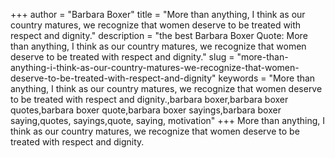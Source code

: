 +++
author = "Barbara Boxer"
title = "More than anything, I think as our country matures, we recognize that women deserve to be treated with respect and dignity."
description = "the best Barbara Boxer Quote: More than anything, I think as our country matures, we recognize that women deserve to be treated with respect and dignity."
slug = "more-than-anything-i-think-as-our-country-matures-we-recognize-that-women-deserve-to-be-treated-with-respect-and-dignity"
keywords = "More than anything, I think as our country matures, we recognize that women deserve to be treated with respect and dignity.,barbara boxer,barbara boxer quotes,barbara boxer quote,barbara boxer sayings,barbara boxer saying,quotes, sayings,quote, saying, motivation"
+++
More than anything, I think as our country matures, we recognize that women deserve to be treated with respect and dignity.
